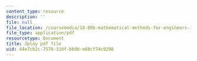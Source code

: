 ```yaml
---
content_type: resource
description: ''
file: null
file_location: /coursemedia/18-086-mathematical-methods-for-engineers-ii-spring-2006/44e7cb2c7570310fbb9be68cf74c0298_fpwsw7SdkyY.pdf
file_type: application/pdf
resourcetype: Document
title: 3play pdf file
uid: 44e7cb2c-7570-310f-bb9b-e68cf74c0298
---
```


